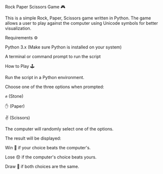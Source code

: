 Rock Paper Scissors Game 🎮

This is a simple Rock, Paper, Scissors game written in Python. The game allows a user to play against the computer using Unicode symbols for better visualization.

Requirements ⚙️

Python 3.x (Make sure Python is installed on your system)

A terminal or command prompt to run the script

How to Play 🕹️

Run the script in a Python environment.

Choose one of the three options when prompted:

✊ (Stone)

✋ (Paper)

✌ (Scissors)

The computer will randomly select one of the options.

The result will be displayed:

Win 🎉 if your choice beats the computer's.

Lose 😞 if the computer's choice beats yours.

Draw 🤝 if both choices are the same.
